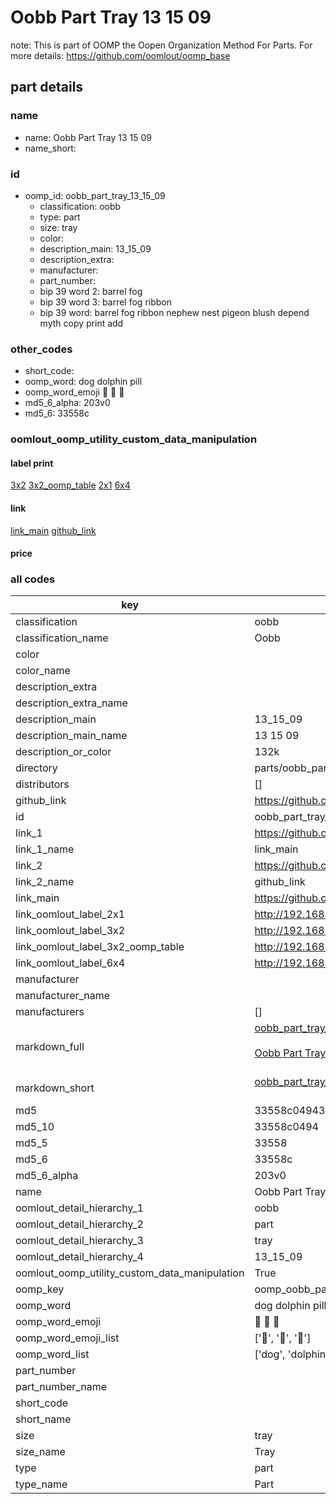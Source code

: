 # Oobb Part Tray 13 15 09  

note: This is part of OOMP the Oopen Organization Method For Parts. For more details: https://github.com/oomlout/oomp_base

##  part details





### name
* name: Oobb Part Tray 13 15 09
* name_short: 
### id
* oomp_id: oobb_part_tray_13_15_09
  * classification: oobb
  * type: part
  * size: tray
  * color: 
  * description_main: 13_15_09
  * description_extra: 
  * manufacturer: 
  * part_number: 
  * bip 39 word 2: barrel fog
  * bip 39 word 3: barrel fog ribbon
  * bip 39 word: barrel fog ribbon nephew nest pigeon blush depend myth copy print add

### other_codes
* short_code: 
* oomp_word: dog dolphin pill
* oomp_word_emoji :dog: :dolphin: :pill:
* md5_6_alpha: 203v0
* md5_6: 33558c






### oomlout_oomp_utility_custom_data_manipulation
#### label print
[3x2](http://192.168.1.245:1112/?label=oomp%20203v0)
[3x2_oomp_table](http://192.168.1.107:1112/?label=oomp%20203v0)
[2x1](http://192.168.1.242:1112/?label=oomp%20203v0)
[6x4](http://192.168.1.55:1112/?label=oomp%20203v0)    

#### link

[link_main](https://github.com/oomlout/oomlout_oomp_current_version_messy/tree/main/parts/oobb_part_tray_13_15_09) [github_link](https://github.com/oomlout/oomlout_oomp_part_src/tree/main/parts/oobb_part_tray_13_15_09)                             

#### price







### all codes 
| key | value |  
| --- | --- |  
| classification | oobb |  
| classification_name | Oobb |  
| color |  |  
| color_name |  |  
| description_extra |  |  
| description_extra_name |  |  
| description_main | 13_15_09 |  
| description_main_name | 13 15 09 |  
| description_or_color | 132k |  
| directory | parts/oobb_part_tray_13_15_09 |  
| distributors | [] |  
| github_link | https://github.com/oomlout/oomlout_oomp_part_src/tree/main/parts/oobb_part_tray_13_15_09 |  
| id | oobb_part_tray_13_15_09 |  
| link_1 | https://github.com/oomlout/oomlout_oomp_current_version_messy/tree/main/parts/oobb_part_tray_13_15_09 |  
| link_1_name | link_main |  
| link_2 | https://github.com/oomlout/oomlout_oomp_part_src/tree/main/parts/oobb_part_tray_13_15_09 |  
| link_2_name | github_link |  
| link_main | https://github.com/oomlout/oomlout_oomp_current_version_messy/tree/main/parts/oobb_part_tray_13_15_09 |  
| link_oomlout_label_2x1 | http://192.168.1.242:1112/?label=oomp%20203v0 |  
| link_oomlout_label_3x2 | http://192.168.1.245:1112/?label=oomp%20203v0 |  
| link_oomlout_label_3x2_oomp_table | http://192.168.1.107:1112/?label=oomp%20203v0 |  
| link_oomlout_label_6x4 | http://192.168.1.55:1112/?label=oomp%20203v0 |  
| manufacturer |  |  
| manufacturer_name |  |  
| manufacturers | [] |  
| markdown_full | [oobb_part_tray_13_15_09](https://github.com/oomlout/oomlout_oomp_current_version_messy/tree/main/parts/oobb_part_tray_13_15_09)<br>[](https://github.com/oomlout/oomlout_oomp_current_version_messy/tree/main/parts/oobb_part_tray_13_15_09)<br>[Oobb Part Tray 13 15 09](https://github.com/oomlout/oomlout_oomp_current_version_messy/tree/main/parts/oobb_part_tray_13_15_09)<br><br> |  
| markdown_short | [oobb_part_tray_13_15_09](https://github.com/oomlout/oomlout_oomp_current_version_messy/tree/main/parts/oobb_part_tray_13_15_09)<br><br> |  
| md5 | 33558c04943ae31292ca494572169096 |  
| md5_10 | 33558c0494 |  
| md5_5 | 33558 |  
| md5_6 | 33558c |  
| md5_6_alpha | 203v0 |  
| name | Oobb Part Tray 13 15 09 |  
| oomlout_detail_hierarchy_1 | oobb |  
| oomlout_detail_hierarchy_2 | part |  
| oomlout_detail_hierarchy_3 | tray |  
| oomlout_detail_hierarchy_4 | 13_15_09 |  
| oomlout_oomp_utility_custom_data_manipulation | True |  
| oomp_key | oomp_oobb_part_tray_13_15_09 |  
| oomp_word | dog dolphin pill |  
| oomp_word_emoji | :dog: :dolphin: :pill: |  
| oomp_word_emoji_list | [':dog:', ':dolphin:', ':pill:'] |  
| oomp_word_list | ['dog', 'dolphin', 'pill'] |  
| part_number |  |  
| part_number_name |  |  
| short_code |  |  
| short_name |  |  
| size | tray |  
| size_name | Tray |  
| type | part |  
| type_name | Part |  
